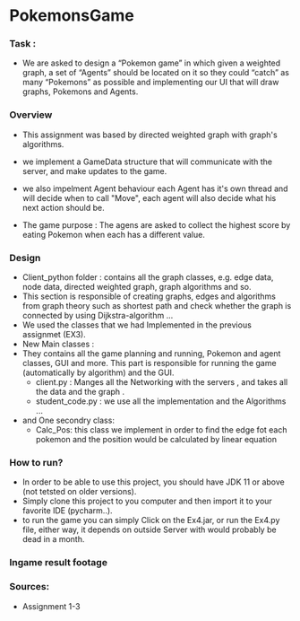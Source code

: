 # PokemonsGame


### Task :
-  We are asked to design a “Pokemon game” in which given a weighted graph,  a set of “Agents” should be located on it so they could “catch” as many “Pokemons” as possible and  implementing our UI that will draw graphs, Pokemons and Agents.


### Overview 
- This assignment was based by  directed weighted graph with graph's algorithms.

- we implement a GameData structure that will communicate with the server, and make updates to the game.
- we also impelment Agent behaviour each Agent has it's own thread and will decide when to call "Move", each agent will also decide what his next action should be.

- The game purpose : The agens are asked to collect the highest score by eating Pokemon when each has a different value. 


### Design

- Client_python folder : contains all the graph classes, e.g. edge data, node data, directed weighted graph, graph algorithms and so.
-  This section is responsible of creating graphs, edges and algorithms from graph theory such as shortest path and check whether the graph is connected by using Dijkstra-algorithm ...
-  We used the classes that we had Implemented in the previous assignmet (EX3).
-  New Main classes : 
-   They contains all the game planning and running, Pokemon and agent classes, GUI and more.
This part is responsible for running the game (automatically by algorithm) and the GUI.
    -  client.py : Manges all the Networking with  the servers , and takes all the data  and the graph .
    -  student_code.py : we use all the implementation and the Algorithms ...
- and One secondry class:
    - Calc_Pos: this class we implement in order to find the edge fot each pokemon and the position would be calculated  by linear equation

### How to run?
 - In order to be able to use this project, you should have JDK 11 or above (not tetsted on older versions).
 - Simply clone this project to you computer and then import it to your favorite IDE (pycharm..).
 - to run the game you can simply Click on the Ex4.jar, or run the Ex4.py file, either way, it depends on outside Server with would probably be dead in a month.

### Ingame result footage

### Sources:
- Assignment 1-3


